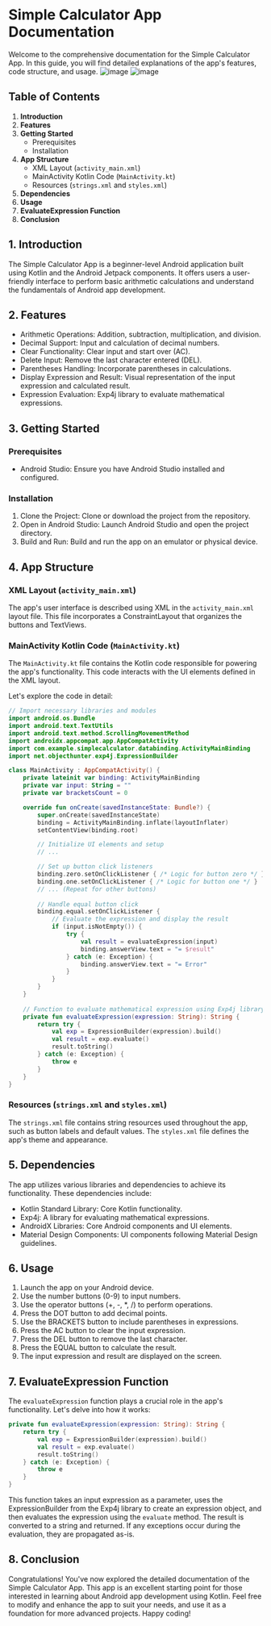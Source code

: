 # Simple Calculator App Documentation

Welcome to the comprehensive documentation for the Simple Calculator App. In this guide, you will find detailed explanations of the app's features, code structure, and usage.
![image](https://github.com/suraiya-jahan-bhuiyan-sraboni/Simple-Calculator-App/assets/85396098/669d98f6-8b53-435c-a9bd-1e3d1e6b8fb8)
![image](https://github.com/suraiya-jahan-bhuiyan-sraboni/Simple-Calculator-App/assets/85396098/f4f41c05-dda2-41a8-88a2-df39ac013f33)



## Table of Contents
1. **Introduction**
2. **Features**
3. **Getting Started**
   - Prerequisites
   - Installation
4. **App Structure**
   - XML Layout (`activity_main.xml`)
   - MainActivity Kotlin Code (`MainActivity.kt`)
   - Resources (`strings.xml` and `styles.xml`)
5. **Dependencies**
6. **Usage**
7. **EvaluateExpression Function**
8. **Conclusion**

## 1. Introduction
The Simple Calculator App is a beginner-level Android application built using Kotlin and the Android Jetpack components. It offers users a user-friendly interface to perform basic arithmetic calculations and understand the fundamentals of Android app development.

## 2. Features
- Arithmetic Operations: Addition, subtraction, multiplication, and division.
- Decimal Support: Input and calculation of decimal numbers.
- Clear Functionality: Clear input and start over (AC).
- Delete Input: Remove the last character entered (DEL).
- Parentheses Handling: Incorporate parentheses in calculations.
- Display Expression and Result: Visual representation of the input expression and calculated result.
- Expression Evaluation: Exp4j library to evaluate mathematical expressions.

## 3. Getting Started

### Prerequisites
- Android Studio: Ensure you have Android Studio installed and configured.

### Installation
1. Clone the Project: Clone or download the project from the repository.
2. Open in Android Studio: Launch Android Studio and open the project directory.
3. Build and Run: Build and run the app on an emulator or physical device.

## 4. App Structure

### XML Layout (`activity_main.xml`)
The app's user interface is described using XML in the `activity_main.xml` layout file. This file incorporates a ConstraintLayout that organizes the buttons and TextViews.

### MainActivity Kotlin Code (`MainActivity.kt`)
The `MainActivity.kt` file contains the Kotlin code responsible for powering the app's functionality. This code interacts with the UI elements defined in the XML layout.

Let's explore the code in detail:
```kotlin
// Import necessary libraries and modules
import android.os.Bundle
import android.text.TextUtils
import android.text.method.ScrollingMovementMethod
import androidx.appcompat.app.AppCompatActivity
import com.example.simplecalculator.databinding.ActivityMainBinding
import net.objecthunter.exp4j.ExpressionBuilder
```

```kotlin
class MainActivity : AppCompatActivity() {
    private lateinit var binding: ActivityMainBinding
    private var input: String = ""
    private var bracketsCount = 0

    override fun onCreate(savedInstanceState: Bundle?) {
        super.onCreate(savedInstanceState)
        binding = ActivityMainBinding.inflate(layoutInflater)
        setContentView(binding.root)

        // Initialize UI elements and setup
        // ...

        // Set up button click listeners
        binding.zero.setOnClickListener { /* Logic for button zero */ }
        binding.one.setOnClickListener { /* Logic for button one */ }
        // ... (Repeat for other buttons)
        
        // Handle equal button click
        binding.equal.setOnClickListener {
            // Evaluate the expression and display the result
            if (input.isNotEmpty()) {
                try {
                    val result = evaluateExpression(input)
                    binding.answerView.text = "= $result"
                } catch (e: Exception) {
                    binding.answerView.text = "= Error"
                }
            }
        }
    }
    
    // Function to evaluate mathematical expression using Exp4j library
    private fun evaluateExpression(expression: String): String {
        return try {
            val exp = ExpressionBuilder(expression).build()
            val result = exp.evaluate()
            result.toString()
        } catch (e: Exception) {
            throw e
        }
    }
}
```

### Resources (`strings.xml` and `styles.xml`)
The `strings.xml` file contains string resources used throughout the app, such as button labels and default values. The `styles.xml` file defines the app's theme and appearance.

## 5. Dependencies
The app utilizes various libraries and dependencies to achieve its functionality. These dependencies include:
- Kotlin Standard Library: Core Kotlin functionality.
- Exp4j: A library for evaluating mathematical expressions.
- AndroidX Libraries: Core Android components and UI elements.
- Material Design Components: UI components following Material Design guidelines.

## 6. Usage
1. Launch the app on your Android device.
2. Use the number buttons (0-9) to input numbers.
3. Use the operator buttons (+, -, *, /) to perform operations.
4. Press the DOT button to add decimal points.
5. Use the BRACKETS button to include parentheses in expressions.
6. Press the AC button to clear the input expression.
7. Press the DEL button to remove the last character.
8. Press the EQUAL button to calculate the result.
9. The input expression and result are displayed on the screen.

## 7. EvaluateExpression Function
The `evaluateExpression` function plays a crucial role in the app's functionality. Let's delve into how it works:

```kotlin
private fun evaluateExpression(expression: String): String {
    return try {
        val exp = ExpressionBuilder(expression).build()
        val result = exp.evaluate()
        result.toString()
    } catch (e: Exception) {
        throw e
    }
}
```

This function takes an input expression as a parameter, uses the ExpressionBuilder from the Exp4j library to create an expression object, and then evaluates the expression using the `evaluate` method. The result is converted to a string and returned. If any exceptions occur during the evaluation, they are propagated as-is.

## 8. Conclusion
Congratulations! You've now explored the detailed documentation of the Simple Calculator App. This app is an excellent starting point for those interested in learning about Android app development using Kotlin. Feel free to modify and enhance the app to suit your needs, and use it as a foundation for more advanced projects. Happy coding!
